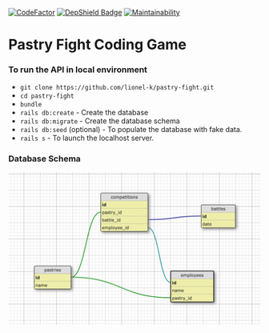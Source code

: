 [![CodeFactor](https://www.codefactor.io/repository/github/lionel-k/pastry-fight/badge)](https://www.codefactor.io/repository/github/lionel-k/pastry-fight)
[![DepShield Badge](https://depshield.sonatype.org/badges/lionel-k/pastry-fight/depshield.svg)](https://depshield.github.io)
[![Maintainability](https://api.codeclimate.com/v1/badges/7e6a1c367299c78b00ce/maintainability)](https://codeclimate.com/github/lionel-k/pastry-fight/maintainability)

# Pastry Fight Coding Game

### To run the API in local environment

- `git clone https://github.com/lionel-k/pastry-fight.git`
- `cd pastry-fight`
- `bundle`
- `rails db:create` - Create the database
- `rails db:migrate` - Create the database schema
- `rails db:seed` (optional) - To populate the database with fake data.
- `rails s` - To launch the localhost server.


### Database Schema

![alt text](https://raw.githubusercontent.com/lionel-k/pastry-fight/master/public/database-schema.png)
